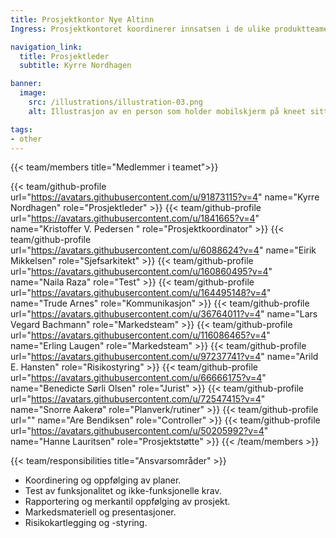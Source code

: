 ```yaml
---
title: Prosjektkontor Nye Altinn
Ingress: Prosjektkontoret koordinerer innsatsen i de ulike produktteamene for å sikre at nødvendig funksjonalitet leveres slik at Altinn II kan avvikles innen juni 2026. De følger også opp og informerer tjenesteeiere og leverandører av sluttbrukersystemer slik at funksjonaliteten blir kjent og tas i bruk, og sørger for god gjennomføring av prosjektet med overgang til nye Altinn.

navigation_link:
  title: Prosjektleder
  subtitle: Kyrre Nordhagen

banner:
  image:
    src: /illustrations/illustration-03.png
    alt: Illustrasjon av en person som holder mobilskjerm på kneet sitt

tags:
- other
---
```


{{< team/members title="Medlemmer i teamet">}}

{{< team/github-profile url="https://avatars.githubusercontent.com/u/91873115?v=4" name="Kyrre Nordhagen" role="Prosjektleder" >}}
{{< team/github-profile url="https://avatars.githubusercontent.com/u/1841665?v=4" name="Kristoffer V. Pedersen " role="Prosjektkoordinator" >}}
{{< team/github-profile url="https://avatars.githubusercontent.com/u/6088624?v=4" name="Eirik Mikkelsen" role="Sjefsarkitekt" >}}
{{< team/github-profile url="https://avatars.githubusercontent.com/u/160860495?v=4" name="Naila Raza" role="Test" >}}
{{< team/github-profile url="https://avatars.githubusercontent.com/u/164495148?v=4" name="Trude Arnes" role="Kommunikasjon" >}}
{{< team/github-profile url="https://avatars.githubusercontent.com/u/36764011?v=4" name="Lars Vegard Bachmann" role="Markedsteam" >}}
{{< team/github-profile url="https://avatars.githubusercontent.com/u/116086465?v=4" name="Erling Laugen" role="Markedsteam" >}}
{{< team/github-profile url="https://avatars.githubusercontent.com/u/97237741?v=4" name="Arild E. Hansten" role="Risikostyring" >}}
{{< team/github-profile url="https://avatars.githubusercontent.com/u/66666175?v=4" name="Benedicte Sørli Olsen" role="Jurist" >}}
{{< team/github-profile url="https://avatars.githubusercontent.com/u/72547415?v=4" name="Snorre Aakerø" role="Planverk/rutiner" >}}
{{< team/github-profile url="" name="Are Bendiksen" role="Controller" >}}
{{< team/github-profile url="https://avatars.githubusercontent.com/u/50205992?v=4" name="Hanne Lauritsen" role="Prosjektstøtte" >}}
{{< /team/members >}}

{{< team/responsibilities title="Ansvarsområder" >}}

- Koordinering og oppfølging av planer.
- Test av funksjonalitet og ikke-funksjonelle krav.
- Rapportering og merkantil oppfølging av prosjekt.
- Markedsmateriell og presentasjoner.
- Risikokartlegging og -styring.

